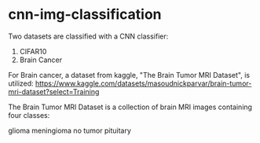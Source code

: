 # cnn-img-classification

Two datasets are classified with a CNN classifier: 
1. CIFAR10
2. Brain Cancer

For Brain cancer, a dataset from kaggle, "The Brain Tumor MRI Dataset", is utilized: 
https://www.kaggle.com/datasets/masoudnickparvar/brain-tumor-mri-dataset?select=Training

The Brain Tumor MRI Dataset is a collection of brain MRI images containing four classes:

glioma 
meningioma 
no tumor
pituitary

